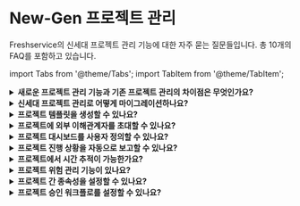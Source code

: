# New-Gen 프로젝트 관리

Freshservice의 신세대 프로젝트 관리 기능에 대한 자주 묻는 질문들입니다. 총 10개의 FAQ를 포함하고 있습니다.

import Tabs from '@theme/Tabs';
import TabItem from '@theme/TabItem';

<details>
<summary><strong>새로운 프로젝트 관리 기능과 기존 프로젝트 관리의 차이점은 무엇인가요?</strong></summary>

<div>

신세대 프로젝트 관리는 더욱 현대적이고 직관적인 인터페이스를 제공합니다:

- **향상된 UI/UX**: 더욱 직관적이고 사용자 친화적인 인터페이스
- **고급 프로젝트 시각화**: 간트 차트, 칸반 보드 등 다양한 프로젝트 뷰
- **개선된 협업 기능**: 팀원 간의 커뮤니케이션 및 협업 도구 강화
- **자동화된 워크플로**: 프로젝트 단계별 자동화 기능
- **실시간 보고서**: 프로젝트 진행 상황의 실시간 추적 및 분석

</div>
</details>

<details>
<summary><strong>신세대 프로젝트 관리로 어떻게 마이그레이션하나요?</strong></summary>

<div>

기존 프로젝트에서 신세대 프로젝트 관리로 마이그레이션하는 방법:

1. **Admin** > **Project Management** > **Migration Settings**로 이동
2. 마이그레이션하려는 프로젝트를 선택
3. 데이터 검토 및 확인
4. 마이그레이션 실행

**주의사항**: 마이그레이션 전에 기존 프로젝트 데이터를 백업하는 것을 권장합니다.

</div>
</details>

<details>
<summary><strong>프로젝트 템플릿을 생성할 수 있나요?</strong></summary>

<div>

예, 신세대 프로젝트 관리에서는 프로젝트 템플릿을 생성하고 사용할 수 있습니다:

1. 기본 프로젝트를 생성하고 구성
2. 프로젝트 설정에서 "템플릿으로 저장" 선택
3. 템플릿 이름 및 설명 입력
4. 새 프로젝트 생성 시 저장된 템플릿 활용

</div>
</details>

<details>
<summary><strong>프로젝트에 외부 이해관계자를 초대할 수 있나요?</strong></summary>

<div>

예, 외부 이해관계자를 프로젝트에 초대할 수 있습니다:

- **게스트 사용자 초대**: 제한된 권한으로 외부 사용자 초대 가능
- **읽기 전용 액세스**: 프로젝트 진행 상황 조회만 허용
- **특정 작업 할당**: 필요에 따라 특정 작업에 대한 액세스 제공

</div>
</details>

<details>
<summary><strong>프로젝트 대시보드를 사용자 정의할 수 있나요?</strong></summary>

<div>

예, 프로젝트 대시보드를 사용자의 필요에 맞게 사용자 정의할 수 있습니다:

- **위젯 추가/제거**: 필요한 정보만 표시하도록 위젯 구성
- **레이아웃 변경**: 드래그 앤 드롭으로 위젯 위치 조정
- **필터 설정**: 특정 조건에 맞는 데이터만 표시
- **개인화된 뷰**: 각 사용자별로 다른 대시보드 설정 가능

</div>
</details>

<details>
<summary><strong>프로젝트 진행 상황을 자동으로 보고할 수 있나요?</strong></summary>

<div>

예, 자동화된 프로젝트 보고 기능을 설정할 수 있습니다:

- **일정 보고서**: 주간, 월간 등 정기적인 진행 보고서 자동 생성
- **이메일 알림**: 주요 이해관계자에게 자동 이메일 발송
- **슬랙 통합**: 슬랙 채널로 프로젝트 업데이트 자동 전송
- **사용자 정의 보고서**: 특정 지표에 따른 맞춤형 보고서 생성

</div>
</details>

<details>
<summary><strong>프로젝트에서 시간 추적이 가능한가요?</strong></summary>

<div>

예, 향상된 시간 추적 기능을 제공합니다:

- **작업별 시간 추적**: 각 작업에 소요된 시간 정확히 기록
- **자동 타이머**: 작업 시작/종료 시 자동으로 시간 측정
- **시간 보고서**: 팀원별, 프로젝트별 시간 사용량 분석
- **예산 관리**: 예상 시간 대비 실제 소요 시간 비교

</div>
</details>

<details>
<summary><strong>프로젝트 위험 관리 기능이 있나요?</strong></summary>

<div>

예, 프로젝트 위험 관리 기능을 제공합니다:

- **위험 식별**: 잠재적 위험 요소 등록 및 분류
- **영향도 평가**: 위험이 프로젝트에 미치는 영향도 평가
- **완화 계획**: 각 위험에 대한 대응 계획 수립
- **모니터링**: 위험 상태 지속적 추적 및 업데이트

</div>
</details>

<details>
<summary><strong>프로젝트 간 종속성을 설정할 수 있나요?</strong></summary>

<div>

예, 프로젝트 및 작업 간 종속성을 설정할 수 있습니다:

- **작업 종속성**: 선행 작업 완료 후 후속 작업 시작
- **프로젝트 종속성**: 다른 프로젝트 완료를 조건으로 설정
- **시각적 표현**: 간트 차트에서 종속성 관계 시각화
- **자동 일정 조정**: 종속 작업 지연 시 자동으로 일정 재계산

</div>
</details>

<details>
<summary><strong>프로젝트 승인 워크플로를 설정할 수 있나요?</strong></summary>

<div>

예, 프로젝트 승인 워크플로를 설정할 수 있습니다:

- **다단계 승인**: 여러 단계의 승인 프로세스 구성
- **조건부 승인**: 특정 조건에 따른 선택적 승인 경로
- **자동 에스컬레이션**: 승인 지연 시 상위 관리자에게 자동 에스컬레이션
- **승인 이력**: 모든 승인 과정의 상세한 기록 유지

</div>
</details>
